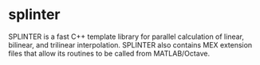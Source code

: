 # splinter
SPLINTER is a fast C++ template library for parallel calculation of linear, bilinear, and trilinear interpolation. SPLINTER also contains MEX extension files that allow its routines to be called from MATLAB/Octave.

